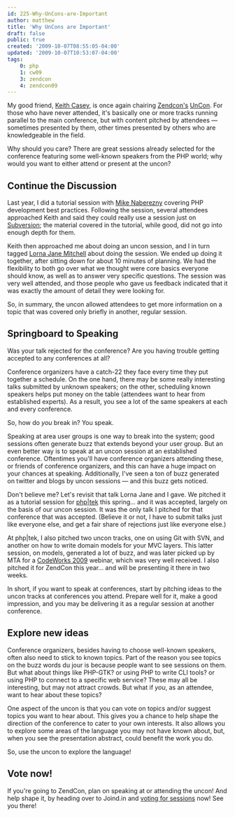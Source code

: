 ```yaml
---
id: 225-Why-UnCons-are-Important
author: matthew
title: 'Why UnCons are Important'
draft: false
public: true
created: '2009-10-07T08:55:05-04:00'
updated: '2009-10-07T10:53:07-04:00'
tags:
    0: php
    1: cw09
    3: zendcon
    4: zendcon09
---
```

My good friend, [Keith Casey](http://caseysoftware.com/blog/), is once again
chairing [Zendcon's](http://zendcon.com/) [UnCon](http://joind.in/event/zendcon09-uncon).
For those who have never attended, it's basically one or more tracks running
parallel to the main conference, but with content pitched by attendees —
sometimes presented by them, other times presented by others who are
knowledgeable in the field.

Why should you care? There are great sessions already selected for the
conference featuring some well-known speakers from the PHP world; why would you
want to either attend or present at the uncon?

<!--- EXTENDED -->

Continue the Discussion
-----------------------

Last year, I did a tutorial session with [Mike Naberezny](http://mikenaberezny.com)
covering PHP development best practices.  Following the session, several
attendees approached Keith and said they could really use a session just on
[Subversion](http://subversion.tigris.org/); the material covered in the
tutorial, while good, did not go into enough depth for them.

Keith then approached me about doing an uncon session, and I in turn tagged
[Lorna Jane Mitchell](http://www.lornajane.net) about doing the session. We
ended up doing it together, after sitting down for about 10 minutes of planning.
We had the flexibility to both go over what we thought were core basics everyone
should know, as well as to answer very specific questions. The session was very
well attended, and those people who gave us feedback indicated that it was
exactly the amount of detail they were looking for.

So, in summary, the uncon allowed attendees to get more information on a topic
that was covered only briefly in another, regular session.

Springboard to Speaking
-----------------------

Was your talk rejected for the conference? Are you having trouble getting
accepted to any conferences at all?

Conference organizers have a catch-22 they face every time they put together a
schedule. On the one hand, there may be some really interesting talks submitted
by unknown speakers; on the other, scheduling known speakers helps put money on
the table (attendees want to hear from established experts). As a result, you
see a lot of the same speakers at each and every conference.

So, how do *you* break in? You speak.

Speaking at area user groups is one way to break into the system; good sessions
often generate buzz that extends beyond your user group. But an even better way
is to speak at an uncon session at an established conference. Oftentimes you'll
have conference organizers attending these, or friends of conference organizers,
and this can have a huge impact on your chances at speaking. Additionally, I've
seen a ton of buzz generated on twitter and blogs by uncon sessions — and this
buzz gets noticed.

Don't believe me? Let's revisit that talk Lorna Jane and I gave. We pitched it
as a tutorial session for [php|tek](http://tek.mtacon.com/) this spring… and it
was accepted, largely on the basis of our uncon session. It was the only talk I
pitched for that conference that was accepted. (Believe it or not, I have to
submit talks just like everyone else, and get a fair share of rejections just
like everyone else.)

At php|tek, I also pitched two uncon tracks, one on using Git with SVN, and
another on how to write domain models for your MVC layers. This latter session,
on models, generated a lot of buzz, and was later picked up by MTA for a
[CodeWorks 2009](http://codeworks.mtacon.com/) webinar, which was very well
received. I also pitched it for ZendCon this year… and will be presenting it
there in two weeks.

In short, if you want to speak at conferences, start by pitching ideas to the
uncon tracks at conferences you attend. Prepare well for it, make a good
impression, and you may be delivering it as a regular session at another
conference.

Explore new ideas
-----------------

Conference organizers, besides having to choose well-known speakers, often also
need to stick to known topics. Part of the reason you see topics on the buzz
words du jour is because people want to see sessions on them. But what about
things like PHP-GTK? or using PHP to write CLI tools? or using PHP to connect to
a specific web service? These may all be interesting, but may not attract
crowds. But what if *you*, as an attendee, want to hear about these topics?

One aspect of the uncon is that you can vote on topics and/or suggest topics you
want to hear about. This gives you a chance to help shape the direction of the
conference to cater to your own interests. It also allows you to explore some
areas of the language you may not have known about, but, when you see the
presentation abstract, could benefit the work you do.

So, use the uncon to explore the language!

Vote now!
---------

If you're going to ZendCon, plan on speaking at or attending the uncon! And help
shape it, by heading over to Joind.in and [voting for sessions](http://joind.in/event/zendcon09-uncon)
now! See you there!
